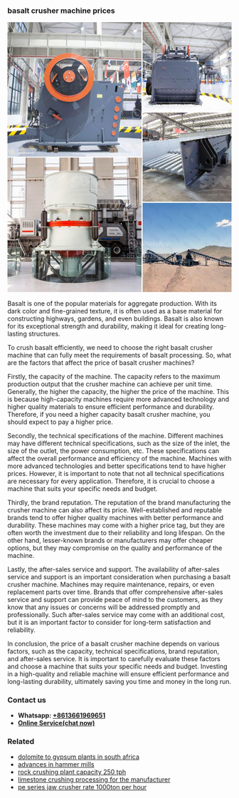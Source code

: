 <h3>basalt crusher machine prices</h3><img src='1702952918.jpg' alt=''><p>Basalt is one of the popular materials for aggregate production. With its dark color and fine-grained texture, it is often used as a base material for constructing highways, gardens, and even buildings. Basalt is also known for its exceptional strength and durability, making it ideal for creating long-lasting structures.</p><p>To crush basalt efficiently, we need to choose the right basalt crusher machine that can fully meet the requirements of basalt processing. So, what are the factors that affect the price of basalt crusher machines?</p><p>Firstly, the capacity of the machine. The capacity refers to the maximum production output that the crusher machine can achieve per unit time. Generally, the higher the capacity, the higher the price of the machine. This is because high-capacity machines require more advanced technology and higher quality materials to ensure efficient performance and durability. Therefore, if you need a higher capacity basalt crusher machine, you should expect to pay a higher price.</p><p>Secondly, the technical specifications of the machine. Different machines may have different technical specifications, such as the size of the inlet, the size of the outlet, the power consumption, etc. These specifications can affect the overall performance and efficiency of the machine. Machines with more advanced technologies and better specifications tend to have higher prices. However, it is important to note that not all technical specifications are necessary for every application. Therefore, it is crucial to choose a machine that suits your specific needs and budget.</p><p>Thirdly, the brand reputation. The reputation of the brand manufacturing the crusher machine can also affect its price. Well-established and reputable brands tend to offer higher quality machines with better performance and durability. These machines may come with a higher price tag, but they are often worth the investment due to their reliability and long lifespan. On the other hand, lesser-known brands or manufacturers may offer cheaper options, but they may compromise on the quality and performance of the machine.</p><p>Lastly, the after-sales service and support. The availability of after-sales service and support is an important consideration when purchasing a basalt crusher machine. Machines may require maintenance, repairs, or even replacement parts over time. Brands that offer comprehensive after-sales service and support can provide peace of mind to the customers, as they know that any issues or concerns will be addressed promptly and professionally. Such after-sales service may come with an additional cost, but it is an important factor to consider for long-term satisfaction and reliability.</p><p>In conclusion, the price of a basalt crusher machine depends on various factors, such as the capacity, technical specifications, brand reputation, and after-sales service. It is important to carefully evaluate these factors and choose a machine that suits your specific needs and budget. Investing in a high-quality and reliable machine will ensure efficient performance and long-lasting durability, ultimately saving you time and money in the long run.</p><h3>Contact us</h3><ul><li><strong>Whatsapp:&nbsp;<a href="https://wa.me/8613661969651">+8613661969651</a></strong></li><li><a href="https://swt.shibang-china.com/?git&amp;zhl&amp;basalt crusher machine prices"><strong>Online Service(chat now)</strong></a></li></ul><h3>Related</h3><ul><li><a href='dolomite to gypsum plants in south africa.md'>dolomite to gypsum plants in south africa</a></li><li><a href='advances in hammer mills.md'>advances in hammer mills</a></li><li><a href='rock crushing plant capacity 250 tph.md'>rock crushing plant capacity 250 tph</a></li><li><a href='limestone crushing processing for the manufacturer.md'>limestone crushing processing for the manufacturer</a></li><li><a href='pe series jaw crusher rate 1000ton per hour.md'>pe series jaw crusher rate 1000ton per hour</a></li></ul>